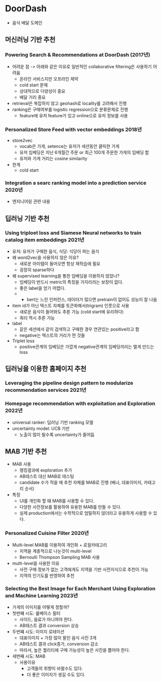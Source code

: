 # DoorDash
- 음식 배달 도메인
## 머신러닝 기반 추천
### Powering Search & Recommendations at DoorDash (2017년)
- 어려운 점 -> 아래와 같은 이유로 일반적인 collaborative filtering은 사용하기 어려움
  - 온라인 서비스지만 오프라인 제약
  - cold start 문제
  - 상대적으로 다양성이 중요
  - 배달 거리 중요
- retrieval은 복잡하지 않고 geohash로 locality를 고려해서 진행
- ranking은 구매여부를 logistic regression으로 분류문제로 진행
  - feature에 유저 feature가 있고 online으로 유저 정보를 사용

### Personalized Store Feed with vector embeddings 2018년
- store2vec
  - vocab은 가게, setence는 유저가 세션동안 클릭한 가게
  - 유저 임베딩은 지난 6개월간 주문 or 최근 100개 주문한 가게의 임베딩 합
  - 유저와 가게 거리는 cosine similarity
- 한계
  - cold start

### Integration a searc ranking model into a prediction service 2020년
- 엔지니어링 관련 내용

## 딥러닝 기반 추천
### Using triploet loss and Siamese Neural networks to train catalog item embeddings 2021년
- 유저: 유저가 구매한 음식, 식당: 식당이 파는 음식
- 왜 word2vec을 사용하지 않은 이유?
  - 새로운 아이템이 들어오면 항상 재학습에 필요
  - 굉장히 sparse하다
- 왜 supervised learning을 통한 임베딩을 이용하지 않았나?
  - 임베딩이 반드시 metric의 특징을 가지리라는 보장이 없다.
  - 좋은 label을 얻기 어렵다.
  - + bert는 느린 인퍼런스, 데이터가 많으면 pretrain이 없어도 성능이 잘 나옴
- item id가 아닌 텍스트 자체를 토큰화해서(trigram) 인풋으로 사용
  - 새로운 음식이 들어와도 추론 가능 (cold start에 유리하다)
  - 쿼리 역시 추론 가능
- label
  - 같은 세션에서 같이 검색하고 구매한 경우 연관있는 positive라고 함
  - negative는 텍스트의 거리가 먼 것들
- Triplet loss
  - positive관계의 임베딩은 가깝게 negative관계의 임베딩끼리는 멀게 만드는 loss

## 딥러닝을 이용한 홈페이지 추천
### Leveraging the pipeline design pattern to modularize recommendation services 2021년

### Homepage recommendation with exploitation and Exploration 2022년
- universal ranker: 딥러닝 기반 ranking 모델
- uncertainty model: UCB 기반
  - 노출이 많이 될수록 uncertainty가 줄어듬

## MAB 기반 추천
- MAB 사용
  - 랭킹결과에 exploration 추가
  - AB테스트 대신 MAB로 테스팅
  - candidate 수가 적을 때 추천 자체를 MAB로 진행 (배너, 대표이미지, 카테고리 순서)
- 특징
  - UI를 개인화 할 떄 MAB를 사용할 수 있다.
  - 다양한 사전정보를 활용하여 유용한 MAB를 만들 수 있다.
  - 실제 production에서는 수학적으로 엄밀하지 않더라고 유용하게 사용할 수 있다.

### Personalized Cuisine Filter 2020년
- Multi-level MAB를 이용하여 개인화 + 로컬카테고리
  - 지역을 계층적으로 나눈것이 multi-level
  - Bernoulli Thompson Sampling MAB 사용
- multi-level을 사용한 이유
  - 사전 구매 정보가 없는 고객에게도 지역을 기반 사전지식으로 추천이 가능
  - 지역의 인기도를 반영하여 추천

### Selecting the Best Image for Each Merchant Using Exploration and Machine Learning 2023년
- 가게의 이미지를 어떻게 정할까?
- 첫번쨰 시도: 룰베이스 필터
  - 사이드, 음료가 아니여야 한다.
  - AB테스트 결과 conversion 상승
- 두번쨰 시도: 이미지 로테이션
  - 대표이미지 + 가장 많이 팔린 음식 사진 3개
  - AB테스트 결과 click증가, conversion 감소
  - 따라서, 높은 퀄리티에 구매 가능성이 높은 사진을 뽑아야 한다.
- 세번째 시도: MAB
  - 사용이유
    - 고객들의 취향이 바뀔수도 있다.
    - 더 좋은 이미지가 생길 수도 있다.